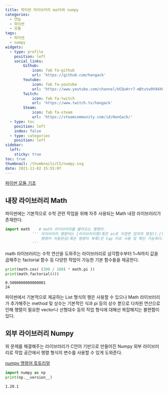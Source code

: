 ```yaml
---
title: 파이썬 라이브러리 math와 numpy
categories:
  - 연습
  - 파이썬
  - 모듈
tags:
  - 파이썬
  - numpy
widgets:
  - type: profile
    position: left
    social_links:
        Github:
            icon: fab fa-github
            url: 'https://github.com/hangack'
        Youtube:
            icon: fab fa-youtube
            url: 'https://www.youtube.com/channel/UCQuHrr7-mBtutw9V94XGH-g'
        Twitch:
            icon: fab fa-twitch
            url: 'https://www.twitch.tv/hangack'
        Steam:
            icon: fab fa-steam
            url: 'https://steamcommunity.com/id/HanGack/'
  - type: toc
    position: left
    index: false
  - type: categories
    position: left
sidebar:
  left:
    sticky: true
toc: true
thumbnail: /thumbnails/CS/numpy.svg
date: 2021-11-02 15:55:07
---
```

  

[파이썬 모듈 기초](https://hangack.github.io/2021/11/02/Codding/Python/basic/python14-%EB%AA%A8%EB%93%88/)
## 내장 라이브러리 Math
파이썬에는 기본적으로 수학 관련 작업을 위해 자주 사용되는 Math 내장 라이브러리가 존재한다.


```python
import math    # math 라이브러리를 불러오는 명령어.
            ''' 라이브러리 명령어는 [라이브러리명(혹은 as로 지정한 임의의 명칭)].[명령어]로 사용할 수 있으며.
                명령어 자동완성(혹은 명령어 목록)은 tap 키로 사용 및 확인 가능하다.
            '''
```

math 라이브러리는 수학 연산을 도와주는 라이브러리로 삼각함수부터 1~N까지 값을 곱해주는 factorial 함수 등 다양한 작업이 가능한 기본 함수들을 제공한다.


```python
print(math.cos( (300 / 180) * math.pi ))
print(math.factorial(4))
```

    0.5000000000000001
    24
    

파이썬에서 기본적으로 제공하는 List 형식의 행은 사용할 수 있으나 Math 라이브러리가 추가해주는 method 및 상수는 기본적인 식과 pi 등의 상수 뿐으로 다차원 연산으로 인해 행렬이 필요한 vector나 선형대수 등의 작업 형식에 대해선 복잡해지는 불편함이 있다.

## 외부 라이브러리 Numpy
위 문제를 해결해주는 라이브러리가 C언어 기반으로 만들어진 Numpy 외부 라이브러리로 작업 공간에서 행렬 형식의 변수를 사용할 수 있게 도와준다.

[numpy 명령어 튜토리얼](https://numpy.org/doc/stable/user/quickstart.html)


```python
import numpy as np
print(np.__version__)
```

    1.20.1
    
